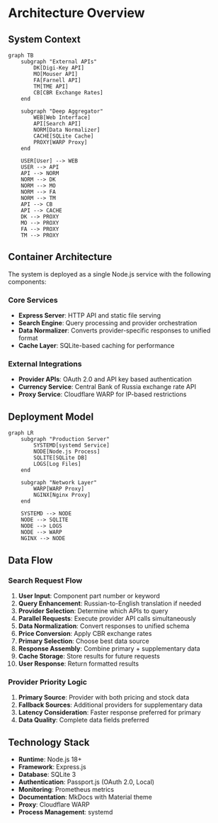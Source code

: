 # Architecture Overview

## System Context

```mermaid
graph TB
    subgraph "External APIs"
        DK[Digi-Key API]
        MO[Mouser API]
        FA[Farnell API]
        TM[TME API]
        CB[CBR Exchange Rates]
    end
    
    subgraph "Deep Aggregator"
        WEB[Web Interface]
        API[Search API]
        NORM[Data Normalizer]
        CACHE[SQLite Cache]
        PROXY[WARP Proxy]
    end
    
    USER[User] --> WEB
    USER --> API
    API --> NORM
    NORM --> DK
    NORM --> MO
    NORM --> FA
    NORM --> TM
    API --> CB
    API --> CACHE
    DK --> PROXY
    MO --> PROXY
    FA --> PROXY
    TM --> PROXY
```

## Container Architecture

The system is deployed as a single Node.js service with the following components:

### Core Services
- **Express Server**: HTTP API and static file serving
- **Search Engine**: Query processing and provider orchestration
- **Data Normalizer**: Converts provider-specific responses to unified format
- **Cache Layer**: SQLite-based caching for performance

### External Integrations
- **Provider APIs**: OAuth 2.0 and API key based authentication
- **Currency Service**: Central Bank of Russia exchange rate API
- **Proxy Service**: Cloudflare WARP for IP-based restrictions

## Deployment Model

```mermaid
graph LR
    subgraph "Production Server"
        SYSTEMD[systemd Service]
        NODE[Node.js Process]
        SQLITE[SQLite DB]
        LOGS[Log Files]
    end
    
    subgraph "Network Layer"
        WARP[WARP Proxy]
        NGINX[Nginx Proxy]
    end
    
    SYSTEMD --> NODE
    NODE --> SQLITE
    NODE --> LOGS
    NODE --> WARP
    NGINX --> NODE
```

## Data Flow

### Search Request Flow

1. **User Input**: Component part number or keyword
2. **Query Enhancement**: Russian-to-English translation if needed
3. **Provider Selection**: Determine which APIs to query
4. **Parallel Requests**: Execute provider API calls simultaneously
5. **Data Normalization**: Convert responses to unified schema
6. **Price Conversion**: Apply CBR exchange rates
7. **Primary Selection**: Choose best data source
8. **Response Assembly**: Combine primary + supplementary data
9. **Cache Storage**: Store results for future requests
10. **User Response**: Return formatted results

### Provider Priority Logic

1. **Primary Source**: Provider with both pricing and stock data
2. **Fallback Sources**: Additional providers for supplementary data
3. **Latency Consideration**: Faster response preferred for primary
4. **Data Quality**: Complete data fields preferred

## Technology Stack

- **Runtime**: Node.js 18+
- **Framework**: Express.js
- **Database**: SQLite 3
- **Authentication**: Passport.js (OAuth 2.0, Local)
- **Monitoring**: Prometheus metrics
- **Documentation**: MkDocs with Material theme
- **Proxy**: Cloudflare WARP
- **Process Management**: systemd
